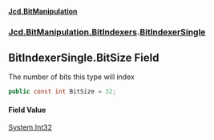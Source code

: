 #### [Jcd.BitManipulation](index.md 'index')
### [Jcd.BitManipulation.BitIndexers](Jcd.BitManipulation.BitIndexers.md 'Jcd.BitManipulation.BitIndexers').[BitIndexerSingle](Jcd.BitManipulation.BitIndexers.BitIndexerSingle.md 'Jcd.BitManipulation.BitIndexers.BitIndexerSingle')

## BitIndexerSingle.BitSize Field

The number of bits this type will index

```csharp
public const int BitSize = 32;
```

#### Field Value
[System.Int32](https://docs.microsoft.com/en-us/dotnet/api/System.Int32 'System.Int32')